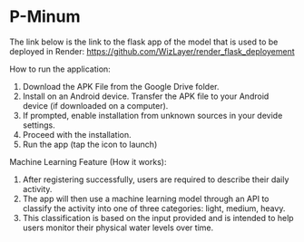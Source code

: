 # P-Minum

The link below is the link to the flask app of the model that is used to be deployed in Render:
https://github.com/WizLayer/render_flask_deployement

How to run the application:
1. Download the APK File from the Google Drive folder.
2. Install on an Android device.
   Transfer the APK file to your Android device (if downloaded on a computer).
3. If prompted, enable installation from unknown sources in your devide settings.
4. Proceed with the installation.
5. Run the app (tap the icon to launch)

Machine Learning Feature (How it works):
1. After registering successfully, users are required to describe their daily activity.
2. The app will then use a machine learning model through an API to classify the activity into one of three categories: light, medium, heavy.
3. This classification is based on the input provided and is intended to help users monitor their physical water levels over time.
